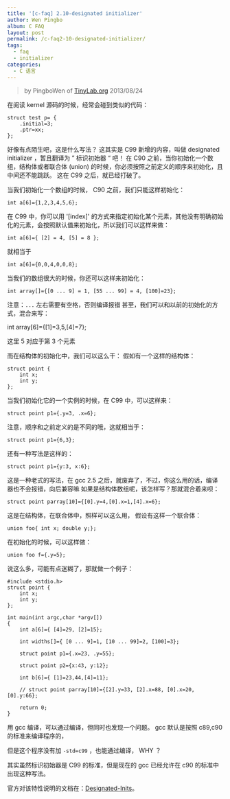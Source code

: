 ```yaml
---
title: '[c-faq] 2.10-designated initializer'
author: Wen Pingbo
album: C FAQ
layout: post
permalink: /c-faq2-10-designated-initializer/
tags:
  - faq
  - initializer
categories:
  - C 语言
---
```


> by PingboWen of [TinyLab.org](https://tinylab.org)
> 2013/08/24

在阅读 kernel 源码的时候，经常会碰到类似的代码：

    struct test p= {
    	.initial=3;
    	.ptr=xx;
    };

好像有点陌生吧，这是什么写法？   这其实是 C99 新增的内容，叫做 designated initializer ，暂且翻译为 &rdquo; 标识初始器 &ldquo; 吧！   在 C90 之前，当你初始化一个数组，结构体或者联合体 (union) 的时候，你必须按照之前定义的顺序来初始化，且中间还不能跳跃。   这在 C99 之后，就已经打破了。

当我们初始化一个数组的时候， C90 之前，我们只能这样初始化：

    int a[6]={1,2,3,4,5,6};

在 C99 中，你可以用 '[index]' 的方式来指定初始化某个元素，其他没有明确初始化的元素，会按照默认值来初始化，所以我们可以这样来做：

    int a[6]={ [2] = 4, [5] = 8 };

就相当于

    int a[6]={0,0,4,0,0,8};

当我们的数组很大的时候，你还可以这样来初始化：

    int array[]={[0 ... 9] = 1, [55 ... 99] = 4, [100]=23};

注意：`...` 左右需要有空格，否则编译报错 甚至，我们可以和以前的初始化的方式，混合来写：

int array[6]={[1]=3,5,[4]=7};

这里 5 对应于第 3 个元素

而在结构体的初始化中，我们可以这么干：   假如有一个这样的结构体：

    struct point {
    	int x;
    	int y;
    };

当我们初始化它的一个实例的时候，在 C99 中，可以这样来：

    struct point p1={.y=3, .x=6};

注意，顺序和之前定义的是不同的哦，这就相当于：

    struct point p1={6,3};

还有一种写法是这样的：

    struct point p1={y:3, x:6};

这是一种老式的写法，在 gcc 2.5 之后，就废弃了，不过，你这么用的话，编译器也不会报错，向后兼容嘛   如果是结构体数组呢，该怎样写？那就混合着来呗：

    struct point parray[10]={[0].y=4,[0].x=1,[4].x=6};

这是在结构体，在联合体中，照样可以这么用， 假设有这样一个联合体：

    union foo{ int x; double y;};

在初始化的时候，可以这样做：

    union foo f={.y=5};

说这么多，可能有点迷糊了，那就做一个例子：

    #include <stdio.h>
    struct point {
        int x;
        int y;
    };

    int main(int argc,char *argv[])
    {
        int a[6]={ [4]=29, [2]=15};

        int widths[]={ [0 ... 9]=1, [10 ... 99]=2, [100]=3};

        struct point p1={.x=23, .y=55};

        struct point p2={x:43, y:12};

        int b[6]={ [1]=23,44,[4]=11};

        // struct point parray[10]={[2].y=33, [2].x=88, [0].x=20, [0].y:66};

        return 0;
    }

用 gcc 编译，可以通过编译，但同时也发现一个问题。 gcc 默认是按照 c89,c90 的标准来编译程序的，

但是这个程序没有加 `-std=c99` ，也能通过编译， WHY ？

其实虽然标识初始器是 C99 的标准，但是现在的 gcc 已经允许在 c90 的标准中出现这种写法。

官方对该特性说明的文档在：[Designated-Inits](http://gcc.gnu.org/onlinedocs/gcc/Designated-Inits.html)。
